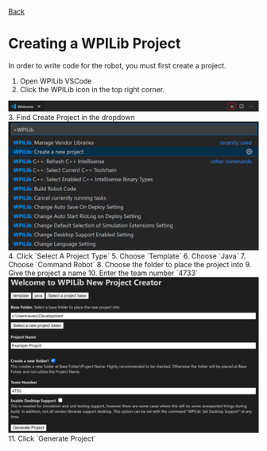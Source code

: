 [Back](../readme.md)

# Creating a WPILib Project
In order to write code for the robot, you must first create a project.

1. Open WPILib VSCode
2. Click the WPILib icon in the top right corner.
<img src="../assets/wpilib_toolbar.png">
3. Find Create Project in the dropdown
<img src="../assets/wpilib_command_palette.png">
4. Click `Select A Project Type`
5. Choose `Template`
6. Choose `Java`
7. Choose `Command Robot`
8. Choose the folder to place the project into
9. Give the project a name
10. Enter the team number `4733`
<img src="../assets/wpilib_project_creator.png">
11. Click `Generate Project`